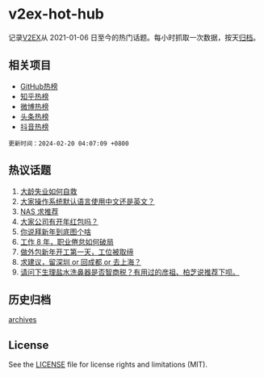 # v2ex-hot-hub

 记录[V2EX](https://www.v2ex.com/)从 2021-01-06 日至今的热门话题。每小时抓取一次数据，按天[归档](archives)。
 
 ## 相关项目

- [GitHub热榜](https://github.com/lonnyzhang423/github-hot-hub)
- [知乎热榜](https://github.com/lonnyzhang423/zhihu-hot-hub)
- [微博热榜](https://github.com/lonnyzhang423/weibo-hot-hub)
- [头条热榜](https://github.com/lonnyzhang423/toutiao-hot-hub)
- [抖音热榜](https://github.com/lonnyzhang423/douyin-hot-hub)


 `更新时间：2024-02-20 04:07:09 +0800`

## 热议话题

1. [大龄失业如何自救](https://www.v2ex.com/t/1016391)
1. [大家操作系统默认语言使用中文还是英文？](https://www.v2ex.com/t/1016405)
1. [NAS 求推荐](https://www.v2ex.com/t/1016490)
1. [大家公司有开年红包吗？](https://www.v2ex.com/t/1016407)
1. [你说拜新年到底图个啥](https://www.v2ex.com/t/1016467)
1. [工作 8 年，职业倦怠如何破局](https://www.v2ex.com/t/1016579)
1. [做外包新年开工第一天，工位被取缔](https://www.v2ex.com/t/1016412)
1. [求建议，留深圳 or 回成都 or 去上海？](https://www.v2ex.com/t/1016551)
1. [请问下生理盐水洗鼻器是否智商税？有用过的彦祖、柏芝说推荐下呗。](https://www.v2ex.com/t/1016560)

## 历史归档

[archives](archives)

## License

See the [LICENSE](LICENSE) file for license rights and limitations (MIT).

